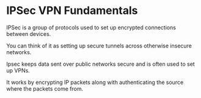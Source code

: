 # IPSec VPN Fundamentals

IPSec is a group of protocols used to set up encrypted connections between devices.

You can think of it as setting up secure tunnels across otherwise insecure networks.

Ipsec keeps data sent over public networks secure and is often used to set up VPNs.

It works by encrypting IP packets along with authenticating the source where the packets come from.
